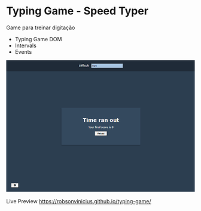 ﻿# Typing Game - Speed Typer
 
  
 Game para treinar digitação
  
 + Typing Game DOM
 + Intervals
 + Events
 
 
![Preview Project](preview.png)


Live Preview
https://robsonvinicius.github.io/typing-game/
